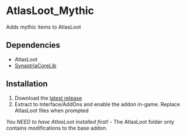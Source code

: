 # AtlasLoot_Mythic

Adds mythic items to AtlasLoot

## Dependencies

- AtlasLoot
- [SynastriaCoreLib](https://github.com/imevul/SynastriaCoreLib/releases)

## Installation

1. Download the [latest release](https://github.com/imevul/AtlasLoot_Mythic/releases)
2. Extract to Interface/AddOns and enable the addon in-game. Replace AtlasLoot files when prompted

*You NEED to have AtlasLoot installed first!* - The AtlasLoot folder only contains modifications to the base addon.
